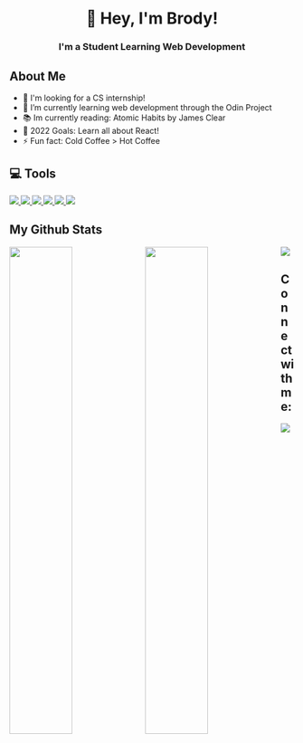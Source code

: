 <h1 align="center">👋 Hey, I'm Brody!</h1>
<h3 align="center">I'm a Student Learning Web Development</h3>

## About Me
- 🔭 I'm looking for a CS internship!
- 🌱 I’m currently learning web development through the Odin Project
- 📚 Im currently reading: Atomic Habits by James Clear
- 🥅 2022 Goals: Learn all about React!
- ⚡ Fun fact: Cold Coffee > Hot Coffee

## 💻 Tools
<p align="left"> 
    <a href="https://developer.mozilla.org/en-US/docs/Web/JavaScript" target="_blank"> <img src="https://img.icons8.com/color/48/000000/javascript.png"/> </a> 
    <a href="https://www.w3.org/html/" target="_blank"> <img src="https://img.icons8.com/color/48/000000/html-5.png"/> </a> 
    <a href="https://www.w3schools.com/css/" target="_blank"> <img src="https://img.icons8.com/color/48/000000/css3.png"/> </a> 
    <a href="https://git-scm.com/" target="_blank"> <img src="https://img.icons8.com/color/48/000000/git.png"/> </a> 
    <a href="" target="_blank"> <img src="https://img.icons8.com/color/48/000000/react-native.png"/> </a> 
    <img src="https://img.icons8.com/color/48/000000/chakra-ui.png"/>
</p>

## My Github Stats

<img align="left" width="47%" src="https://github-readme-stats.vercel.app/api?username=FrostandIce&show_icons=true&theme=dracula" />
<img align="left" width="47%" src="https://github-readme-stats.vercel.app/api/top-langs/?username=FrostandIce&layout=compact&theme=dracula" />
<img src="https://komarev.com/ghpvc/?username=FrostandIce&color=dd6387&style=for-the-badge" />

## Connect with me:
<p align="left">
<a href = "https://www.linkedin.com/in/BrodyPen/"><img src="https://img.icons8.com/fluent/48/000000/linkedin.png"/></a>
</p>

